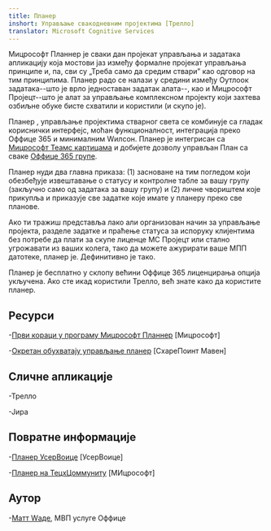 ```yaml
---
title: Планер
inshort: Управљање свакодневним пројектима [Трелло]
translator: Microsoft Cognitive Services
---
```



Мицрософт Планнер је сваки дан пројекат управљања и задатака апликацију која мостови јаз између формалне пројекат управљања принципе и, па, сви су „Треба само да средим ствари” као одговор на тим принципима. Планер радо се налази у средини између Оутлоок задатака--што је врло једноставан задатак алата--, као и Мицрософт Пројецт--што је алат за управљање комплексном пројекту који захтева озбиљне обуке бисте схватили и користили (и скупо је). 

Планер , управљање пројектима стварног света се комбинује са гладак кориснички интерфејс, моћан функционалност, интеграција преко Оффице 365 и минималним Wилсон. Планер је интегрисан са [Мицрософт Теамс картицама](https://blogs.technet.microsoft.com/skypehybridguy/2017/08/30/microsoft-teams-using-planner-to-stay-organized/) и добијете дозволу управљан План са сваке [Оффице 365 групе](http://icsh.pt/O365groups).

Планер нуди два главна приказа: (1) засноване на тим погледом који обезбеђује извештавање о статусу и контролне табле за вашу групу (закључно само од задатака за вашу групу) и (2) личне чвориштем које прикупља и приказује све задатке које имате у планеру преко све планове.

Ако ти тражиш представља лако али организован начин за управљање пројекта, разделе задатке и праћење статуса за испоруку клијентима без потребе да плати за скупе лиценце МС Пројецт или стално угрожавати из ваших колега, тако да можете ажурирати ваше МПП датотеке, планер је. Дефинитивно је тако.

Планер је бесплатно у склопу већини Оффице 365 лиценцирања опција укључена. Ако сте икад користили Трелло, већ знате како да користите планер.

Ресурси
---------

-[Први кораци у програму Мицрософт Планнер](https://support.office.com/en-us/article/Microsoft-Planner-help-4a9a13c6-3adf-4a60-a6fc-15c0b15e16fc?ui=en-US&rs=en-US&ad=US)
    \[Мицрософт\]

-[Окретан обухватају управљање планер](https://sharepointmaven.com/how-to-use-microsoft-planner-for-agile-and-scrum-projects/)
    \[СхареПоинт Мавен\]

Сличне апликације
--------------------

-Трелло

-Јира

Повратне информације
---------

-[Планер УсерВоице](https://planner.uservoice.com/forums/330525-microsoft-planner-feedback-forum)
    \[УсерВоице\]

-[Планер на ТецхЦоммунитy](https://techcommunity.microsoft.com/t5/Planner/ct-p/Planner)
    \[МИцрософт\]

Аутор
---------

-[Матт Wаде](https://www.linkedin.com/in/thatmattwade/), МВП услуге Оффице


